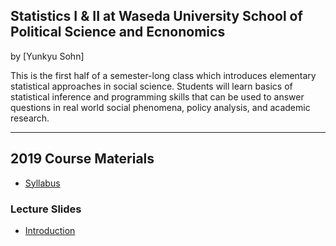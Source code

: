 ## Statistics I & II at Waseda University School of Political Science and Ecnonomics

by [Yunkyu Sohn]

This is the first half of a semester-long class which introduces elementary statistical approaches in social science. Students will learn basics of statistical inference and programming skills that can be used to answer questions in real world social phenomena, policy analysis, and academic research.

---

## 2019 Course Materials

* [Syllabus](./2019/)

### Lecture Slides

* [Introduction](./2019/)
